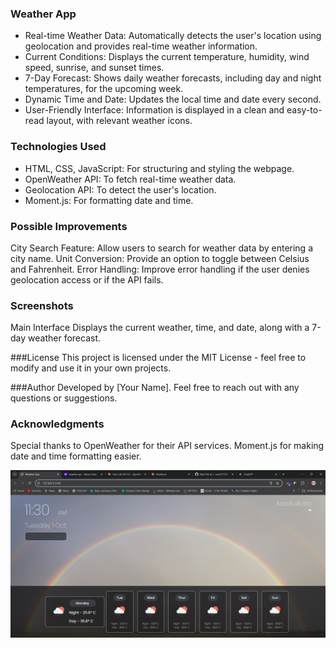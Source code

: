 ### Weather App

- Real-time Weather Data: Automatically detects the user's location using geolocation and provides real-time weather information.
- Current Conditions: Displays the current temperature, humidity, wind speed, sunrise, and sunset times.
- 7-Day Forecast: Shows daily weather forecasts, including day and night temperatures, for the upcoming week.
- Dynamic Time and Date: Updates the local time and date every second.
- User-Friendly Interface: Information is displayed in a clean and easy-to-read layout, with relevant weather icons.

### Technologies Used
- HTML, CSS, JavaScript: For structuring and styling the webpage.
- OpenWeather API: To fetch real-time weather data.
- Geolocation API: To detect the user's location.
- Moment.js: For formatting date and time.

### Possible Improvements
City Search Feature: Allow users to search for weather data by entering a city name.
Unit Conversion: Provide an option to toggle between Celsius and Fahrenheit.
Error Handling: Improve error handling if the user denies geolocation access or if the API fails.
### Screenshots
Main Interface
Displays the current weather, time, and date, along with a 7-day weather forecast.

###License
This project is licensed under the MIT License - feel free to modify and use it in your own projects.

###Author
Developed by [Your Name]. Feel free to reach out with any questions or suggestions.

### Acknowledgments
Special thanks to OpenWeather for their API services.
Moment.js for making date and time formatting easier.

[![demo](https://github.com/msd131102/Weather-app/blob/main/Weather%20App%20-%20Google%20Chrome%2001-10-2024%2011_30_11.png?raw=true "demo")](http://https://github.com/msd131102/Weather-app/blob/main/Weather%20App%20-%20Google%20Chrome%2001-10-2024%2011_30_11.png?raw=true "demo")




